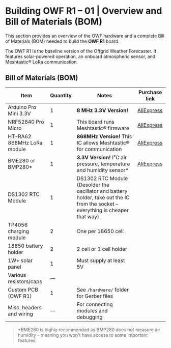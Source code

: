 # Building OWF R1 – 01 | Overview and Bill of Materials (BOM)

This section provides an overview of the OWF hardware and a complete Bill of Materials (BOM) needed to build the **OWF R1** board.

The OWF R1 is the baseline version of the Offgrid Weather Forecaster. It features solar-powered operation, an onboard atmospheric sensor, and Meshtastic® LoRa communication.

## Bill of Materials (BOM)

| Item                     | Quantity | Notes                                                                 | Purchase link |
|--------------------------|----------|------------------------------------------------------------------------|----------------|
| Arduino Pro Mini 3.3V    | 1        | **8 MHz 3.3V Version!**                                                    | [AliExpress](https://pl.aliexpress.com/item/1005006843855788.html?spm=a2g0o.order_list.order_list_main.11.7cac1c24H9nd8a&gatewayAdapt=glo2pol) |
| NRF52840 Pro Micro       | 1        | This board runs Meshtastic® firmware                                       | [AliExpress](https://pl.aliexpress.com/item/1005007738886550.html?spm=a2g0o.order_list.order_list_main.71.7cac1c24H9nd8a&gatewayAdapt=glo2pol) |
| HT-RA62 868MHz LoRa module      | 1        | **868MHz Version!** This IC allows Meshtastic® for communication    | [AliExpress](https://pl.aliexpress.com/item/1005005543917617.html?spm=a2g0o.order_list.order_list_main.112.7cac1c24H9nd8a&gatewayAdapt=glo2pol)               |
| BME280 or BMP280*        | 1        | **3.3V Version!** I²C air pressure, temperature and humidity sensor*       | [AliExpress](https://pl.aliexpress.com/item/1005008059227856.html?spm=a2g0o.order_list.order_list_main.5.7cac1c24H9nd8a&gatewayAdapt=glo2pol)                 |
| DS1302 RTC Module        | 1        | DS1302 RTC Module (Desolder the oscillator and battery holder, take out the IC from the socket – everything is cheaper that way) |                |
| TP4056 charging module   | 2        | One per 18650 cell                                                     |                |
| 18650 battery holder     | 2        | 2 cell or 1 cell holder                                                |                |
| 1W+ solar panel          | 1        | Must supply at least 5V                                                |                |
| Various resistors/caps   | —        |                                                                        |                |
| Custom PCB (OWF R1)      | 1        | See `/hardware/` folder for Gerber files                               |                |
| Misc. headers and wiring | —        | For connecting modules and debugging                                   |                |

> *BME280 is highly recommended as BMP280 does not measure air humidity - meaning you won't have access to some important features.


